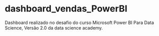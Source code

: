 # dashboard_vendas_PowerBI
Dashboard realizado no desafio do curso Microsoft Power BI Para Data Science, Versão 2.0 da data science academy.
